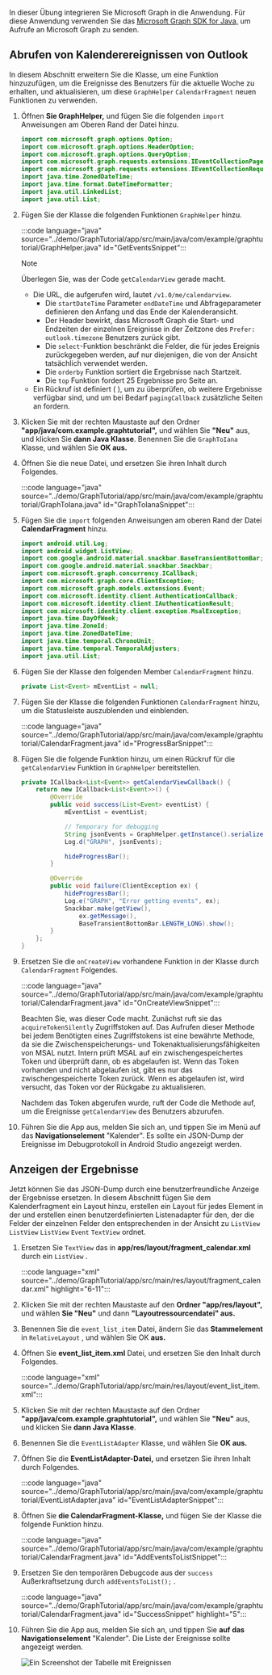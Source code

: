 <!-- markdownlint-disable MD002 MD041 -->

In dieser Übung integrieren Sie Microsoft Graph in die Anwendung. Für diese Anwendung verwenden Sie das [Microsoft Graph SDK for Java,](https://github.com/microsoftgraph/msgraph-sdk-java) um Aufrufe an Microsoft Graph zu senden.

## <a name="get-calendar-events-from-outlook"></a>Abrufen von Kalenderereignissen von Outlook

In diesem Abschnitt erweitern Sie die Klasse, um eine Funktion hinzuzufügen, um die Ereignisse des Benutzers für die aktuelle Woche zu erhalten, und aktualisieren, um diese `GraphHelper` `CalendarFragment` neuen Funktionen zu verwenden.

1. Öffnen **Sie GraphHelper,** und fügen Sie die folgenden `import` Anweisungen am Oberen Rand der Datei hinzu.

    ```java
    import com.microsoft.graph.options.Option;
    import com.microsoft.graph.options.HeaderOption;
    import com.microsoft.graph.options.QueryOption;
    import com.microsoft.graph.requests.extensions.IEventCollectionPage;
    import com.microsoft.graph.requests.extensions.IEventCollectionRequestBuilder;
    import java.time.ZonedDateTime;
    import java.time.format.DateTimeFormatter;
    import java.util.LinkedList;
    import java.util.List;
    ```

1. Fügen Sie der Klasse die folgenden Funktionen `GraphHelper` hinzu.

    :::code language="java" source="../demo/GraphTutorial/app/src/main/java/com/example/graphtutorial/GraphHelper.java" id="GetEventsSnippet":::

    > [!NOTE]
    > Überlegen Sie, was der Code `getCalendarView` gerade macht.
    >
    > - Die URL, die aufgerufen wird, lautet `/v1.0/me/calendarview`.
    >   - Die `startDateTime` Parameter `endDateTime` und Abfrageparameter definieren den Anfang und das Ende der Kalenderansicht.
    >   - Der Header bewirkt, dass Microsoft Graph die Start- und Endzeiten der einzelnen Ereignisse in der Zeitzone des `Prefer: outlook.timezone` Benutzers zurück gibt.
    >   - Die `select`-Funktion beschränkt die Felder, die für jedes Ereignis zurückgegeben werden, auf nur diejenigen, die von der Ansicht tatsächlich verwendet werden.
    >   - Die `orderby` Funktion sortiert die Ergebnisse nach Startzeit.
    >   - Die `top` Funktion fordert 25 Ergebnisse pro Seite an.
    > - Ein Rückruf ist definiert ( ), um zu überprüfen, ob weitere Ergebnisse verfügbar sind, und um bei Bedarf `pagingCallback` zusätzliche Seiten an fordern.

1. Klicken Sie mit der rechten Maustaste auf den Ordner **"app/java/com.example.graphtutorial",** und wählen Sie **"Neu"** aus, und klicken Sie **dann Java Klasse**. Benennen Sie die `GraphToIana` Klasse, und wählen Sie **OK aus.**

1. Öffnen Sie die neue Datei, und ersetzen Sie ihren Inhalt durch Folgendes.

    :::code language="java" source="../demo/GraphTutorial/app/src/main/java/com/example/graphtutorial/GraphToIana.java" id="GraphToIanaSnippet":::

1. Fügen Sie die `import` folgenden Anweisungen am oberen Rand der Datei **CalendarFragment** hinzu.

    ```java
    import android.util.Log;
    import android.widget.ListView;
    import com.google.android.material.snackbar.BaseTransientBottomBar;
    import com.google.android.material.snackbar.Snackbar;
    import com.microsoft.graph.concurrency.ICallback;
    import com.microsoft.graph.core.ClientException;
    import com.microsoft.graph.models.extensions.Event;
    import com.microsoft.identity.client.AuthenticationCallback;
    import com.microsoft.identity.client.IAuthenticationResult;
    import com.microsoft.identity.client.exception.MsalException;
    import java.time.DayOfWeek;
    import java.time.ZoneId;
    import java.time.ZonedDateTime;
    import java.time.temporal.ChronoUnit;
    import java.time.temporal.TemporalAdjusters;
    import java.util.List;
    ```

1. Fügen Sie der Klasse den folgenden Member `CalendarFragment` hinzu.

    ```java
    private List<Event> mEventList = null;
    ```

1. Fügen Sie der Klasse die folgenden Funktionen `CalendarFragment` hinzu, um die Statusleiste auszublenden und einblenden.

    :::code language="java" source="../demo/GraphTutorial/app/src/main/java/com/example/graphtutorial/CalendarFragment.java" id="ProgressBarSnippet":::

1. Fügen Sie die folgende Funktion hinzu, um einen Rückruf für die `getCalendarView` Funktion in `GraphHelper` bereitstellen.

    ```java
    private ICallback<List<Event>> getCalendarViewCallback() {
        return new ICallback<List<Event>>() {
            @Override
            public void success(List<Event> eventList) {
                mEventList = eventList;

                // Temporary for debugging
                String jsonEvents = GraphHelper.getInstance().serializeObject(mEventList);
                Log.d("GRAPH", jsonEvents);

                hideProgressBar();
            }

            @Override
            public void failure(ClientException ex) {
                hideProgressBar();
                Log.e("GRAPH", "Error getting events", ex);
                Snackbar.make(getView(),
                    ex.getMessage(),
                    BaseTransientBottomBar.LENGTH_LONG).show();
            }
        };
    }
    ```

1. Ersetzen Sie die `onCreateView` vorhandene Funktion in der Klasse durch `CalendarFragment` Folgendes.

    :::code language="java" source="../demo/GraphTutorial/app/src/main/java/com/example/graphtutorial/CalendarFragment.java" id="OnCreateViewSnippet":::

    Beachten Sie, was dieser Code macht. Zunächst ruft sie das `acquireTokenSilently` Zugriffstoken auf. Das Aufrufen dieser Methode bei jedem Benötigten eines Zugriffstokens ist eine bewährte Methode, da sie die Zwischenspeicherungs- und Tokenaktualisierungsfähigkeiten von MSAL nutzt. Intern prüft MSAL auf ein zwischengespeichertes Token und überprüft dann, ob es abgelaufen ist. Wenn das Token vorhanden und nicht abgelaufen ist, gibt es nur das zwischengespeicherte Token zurück. Wenn es abgelaufen ist, wird versucht, das Token vor der Rückgabe zu aktualisieren.

    Nachdem das Token abgerufen wurde, ruft der Code die Methode auf, um die Ereignisse `getCalendarView` des Benutzers abzurufen.

1. Führen Sie die App aus, melden Sie sich an, und tippen Sie im Menü auf das **Navigationselement** "Kalender". Es sollte ein JSON-Dump der Ereignisse im Debugprotokoll in Android Studio angezeigt werden.

## <a name="display-the-results"></a>Anzeigen der Ergebnisse

Jetzt können Sie das JSON-Dump durch eine benutzerfreundliche Anzeige der Ergebnisse ersetzen. In diesem Abschnitt fügen Sie dem Kalenderfragment ein Layout hinzu, erstellen ein Layout für jedes Element in der und erstellen einen benutzerdefinierten Listenadapter für den, der die Felder der einzelnen Felder den entsprechenden in der Ansicht zu `ListView` `ListView` `ListView` `Event` `TextView` ordnet.

1. Ersetzen Sie `TextView` das in **app/res/layout/fragment_calendar.xml** durch ein `ListView` .

    :::code language="xml" source="../demo/GraphTutorial/app/src/main/res/layout/fragment_calendar.xml" highlight="6-11":::

1. Klicken Sie mit der rechten Maustaste auf den **Ordner "app/res/layout",** und wählen **Sie "Neu"** und dann **"Layoutressourcendatei" aus.**

1. Benennen Sie die `event_list_item` Datei, ändern Sie das **Stammelement** in `RelativeLayout` , und wählen Sie OK **aus.**

1. Öffnen Sie **event_list_item.xml** Datei, und ersetzen Sie den Inhalt durch Folgendes.

    :::code language="xml" source="../demo/GraphTutorial/app/src/main/res/layout/event_list_item.xml":::

1. Klicken Sie mit der rechten Maustaste auf den Ordner **"app/java/com.example.graphtutorial",** und wählen Sie **"Neu"** aus, und klicken Sie **dann Java Klasse**.

1. Benennen Sie die `EventListAdapter` Klasse, und wählen Sie **OK aus.**

1. Öffnen Sie die **EventListAdapter-Datei,** und ersetzen Sie ihren Inhalt durch Folgendes.

    :::code language="java" source="../demo/GraphTutorial/app/src/main/java/com/example/graphtutorial/EventListAdapter.java" id="EventListAdapterSnippet":::

1. Öffnen Sie **die CalendarFragment-Klasse,** und fügen Sie der Klasse die folgende Funktion hinzu.

    :::code language="java" source="../demo/GraphTutorial/app/src/main/java/com/example/graphtutorial/CalendarFragment.java" id="AddEventsToListSnippet":::

1. Ersetzen Sie den temporären Debugcode aus der `success` Außerkraftsetzung durch `addEventsToList();` .

    :::code language="java" source="../demo/GraphTutorial/app/src/main/java/com/example/graphtutorial/CalendarFragment.java" id="SuccessSnippet" highlight="5":::

1. Führen Sie die App aus, melden Sie sich an, und tippen Sie **auf das Navigationselement** "Kalender". Die Liste der Ereignisse sollte angezeigt werden.

    ![Ein Screenshot der Tabelle mit Ereignissen](./images/calendar-list.png)

